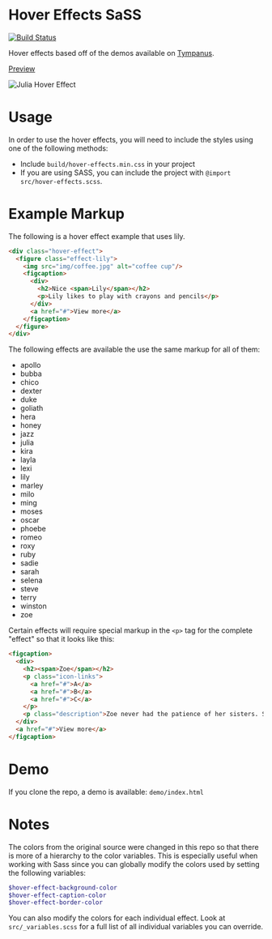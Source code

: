 Hover Effects SaSS
==================

[![Build Status](https://travis-ci.org/idmontie/HoverEffectsScss.svg)](https://travis-ci.org/idmontie/HoverEffectsScss)

Hover effects based off of the demos available on [Tympanus](http://tympanus.net/Development/HoverEffectIdeas/).

[Preview](https://idmontie.github.io/HoverEffectsScss)

![Julia Hover Effect](/images/preview.png "Julia Hover Effect")

# Usage

In order to use the hover effects, you will need to include the styles using one of the following methods:

* Include `build/hover-effects.min.css` in your project
* If you are using SASS, you can include the project with `@import src/hover-effects.scss`.

# Example Markup

The following is a hover effect example that uses lily.

```html
<div class="hover-effect">
  <figure class="effect-lily">
    <img src="img/coffee.jpg" alt="coffee cup"/>
    <figcaption>
      <div>
        <h2>Nice <span>Lily</span></h2>
        <p>Lily likes to play with crayons and pencils</p>
      </div>
      <a href="#">View more</a>
    </figcaption>
  </figure>
</div>
```

The following effects are available the use the same markup for all of them:

* apollo
* bubba
* chico
* dexter
* duke
* goliath
* hera
* honey
* jazz
* julia
* kira
* layla
* lexi
* lily
* marley
* milo
* ming
* moses
* oscar
* phoebe
* romeo
* roxy
* ruby
* sadie
* sarah
* selena
* steve
* terry
* winston
* zoe

Certain effects will require special markup in the `<p>` tag for the complete "effect" so that it looks like this:

```html
<figcaption>
  <div>
    <h2><span>Zoe</span></h2>
    <p class="icon-links">
      <a href="#">A</a>
      <a href="#">B</a>
      <a href="#">C</a>
    </p>
    <p class="description">Zoe never had the patience of her sisters. She deliberately punched the bear in his face.</p>
  </div>
  <a href="#">View more</a>
</figcaption>
```

# Demo

If you clone the repo, a demo is available: `demo/index.html`

# Notes

The colors from the original source were changed in this repo so that there is more of a hierarchy to the color variables.  This is especially useful when working
with Sass since you can globally modify the colors used by setting the following variables:

```scss
$hover-effect-background-color
$hover-effect-caption-color
$hover-effect-border-color
```

You can also modify the colors for each individual effect.  Look at `src/_variables.scss` for a full list of all individual variables you can override.
